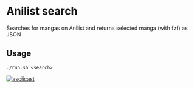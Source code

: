 # Anilist search

Searches for mangas on Anilist and returns selected manga (with fzf) as JSON

## Usage

```
./run.sh <search>
```

[![asciicast](https://asciinema.org/a/5PSpwMRPPKtjL0274ytChlrvB.svg)](https://asciinema.org/a/5PSpwMRPPKtjL0274ytChlrvB)

